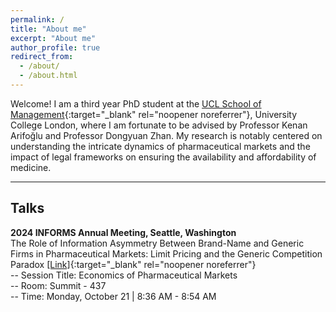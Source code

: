 ```yaml
---
permalink: /
title: "About me"
excerpt: "About me"
author_profile: true
redirect_from: 
  - /about/
  - /about.html
---
```


Welcome! I am a third year PhD student at the [UCL School of Management](https://www.mgmt.ucl.ac.uk){:target="_blank" rel="noopener noreferrer"}, University College London, where I am fortunate to be advised by Professor Kenan Arifoğlu and Professor Dongyuan Zhan. My research is notably centered on understanding the intricate dynamics of pharmaceutical markets and the impact of legal frameworks on ensuring the availability and affordability of medicine.

***
<!-- ## Upcoming Talks -->
## Talks
<b>2024 INFORMS Annual Meeting, Seattle, Washington</b> \
The Role of Information Asymmetry Between Brand-Name and Generic Firms in Pharmaceutical Markets: Limit Pricing and the Generic Competition Paradox [[Link]](https://papers.ssrn.com/sol3/papers.cfm?abstract_id=4660532){:target="_blank" rel="noopener noreferrer"} \
-- Session Title: Economics of Pharmaceutical Markets \
-- Room: Summit - 437 \
-- Time: Monday, October 21 | 8:36 AM - 8:54 AM 


